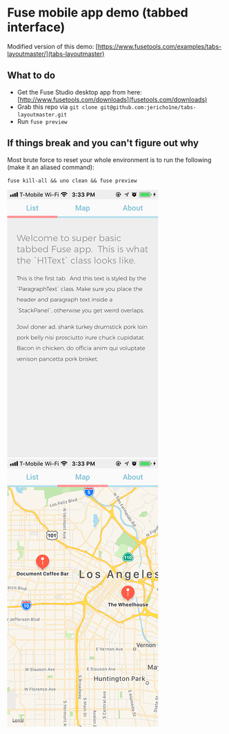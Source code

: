 # Fuse mobile app demo (tabbed interface)
Modified version of this demo:  [https://www.fusetools.com/examples/tabs-layoutmaster/](tabs-layoutmaster)

## What to do
* Get the Fuse Studio desktop app from here: [http://www.fusetools.com/downloads](fusetools.com/downloads)
* Grab this repo via `git clone git@github.com:jericho1ne/tabs-layoutmaster.git`
* Run `fuse preview`

## If things break and you can't figure out why
Most brute force to reset your whole environment is to run the following (make it an aliased command):
```
fuse kill-all && uno clean && fuse preview
```

![Tabbed app example](/_screenshots/screen-01.png)
![MapView](/_screenshots/screen-02.png)
